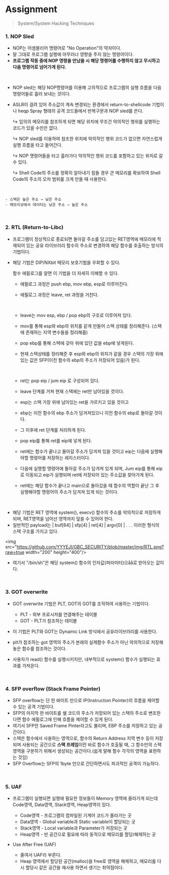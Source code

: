 # Assignment

> System/System Hacking Techniques

### 1. NOP Sled

- NOP는 어셈블리어 명령어로 "No Operation"의 약자이다.
- 말 그대로 프로그램 실행에 아무러너 영향을 주지 않는 명령어이다.
- **프로그램 작동 중에 NOP 명령을 만났을 시 해당 명령어를 수행하지 않고 무시하고 다음 명령어로 넘어가게 된다.**

<br/>

- NOP sled는 해당 NOP명령어를 이용해 고의적으로 프로그램의 실행 흐름을 다음 명령어들로 흘러 보내는 것이다.
- ASLR이 걸려 있어 주소값이 계속 변경되는 환경에서 return-to-shellcode 기법이나 heqp Spray 형태의 공격 코드들에서 반복구문과 NOP sled를 쓴다.

  ↪ 임의의 메모리를 참조하게 되면 해당 위치에 무조건 악의적인 행위를 실행하는 코드가 있을 수만은 없다.

  ↪ NOP sled를 이용하여 참조한 위치에 악의적인 행위 코드가 없으면 자연스럽게 실행 흐름을 타고 들어간다.

  ↪ NOP 명령어들을 타고 흘러가다 악의적인 행위 코드를 포함하고 있는 위치로 갈 수 있다.

  ↪ Shell Code의 주소를 정확히 알아내기 힘들 경우 큰 메모리를 확보하여 Shell Code의 주소의 오차 범위를 크게 만들 때 사용한다.

<br/>

    - 스택은 높은 주소 ⇾ 낮은 주소
    - 메모리상에서 데이터는 낮은 주소 ⇾ 높은 주소

<br/>

### 2. RTL (Return-to-Libc)

- 프로그램이 정상적으로 종료되면 돌아갈 주소를 담고있는 RET영역에 메모리에 적재되어 있는 공유 라이브러리 함수의 주소로 변경하여 해당 함수를 호출하는 방식의 기법이다.

- 해당 기법은 DIP/NXbit 메모리 보호기법을 우회할 수 있다.

  함수 에필로그를 알면 이 기법을 더 자세히 이해할 수 있다.

  - 에필로그 과정은 push ebp, mov ebp, esp로 이루어진다.
  - 에필로그 과정은 leave, ret 과정을 거친다.

    <br/>

  - leave는 mov esp, ebp / pop ebp의 구조로 이루어져 있다.
  - mov를 통해 esp와 ebp의 위치를 같게 만들어 스택 상태를 정리해준다. (스택에 존재하는 지역 변수들을 정리해줌)
  - pop ebp를 통해 스택에 갖아 위에 있던 값을 ebp에 넣게된다.
  - 현재 스택상태를 정리해준 후 esp와 ebp의 위치가 같을 경우 스택의 가장 위에 있는 값은 SFP(이전 함수의 ebp의 주소가 저장되어 있음)가 된다.

    <br/>

  - ret는 pop eip / jum eip 로 구성되어 있다.
  - leave 단계를 거쳐 현재 스택에는 ret만 남아있을 것이다.
  - esp는 스택 가장 위에 남아있는 ret을 가르키고 있을 것이고
  - ebp는 이전 함수의 ebp 주소가 담겨져있으니 이전 함수의 ebp로 돌아갈 것이다.
  - 그 이후에 ret 단계를 처리하게 된다.
  - pop eip를 통해 ret를 eip에 넣게 된다.
  - ret에는 함수가 끝나고 돌아갈 주소가 담겨져 있을 것이고 eip는 다음에 실행해야할 명령어를 저장하는 레지스터이다.
  - 다음에 실행할 명령어에 돌아갈 주소가 담겨져 있게 되며, Jum eip를 통해 eip로 이동되고 eip가 실행되며 ret에 저장되어 있는 주소값을 찾아가게 된다.
  - ret에는 해당 함수가 끝나고 main으로 돌아갔을 때 함수의 역할이 끝난 그 후 실행해야할 명령어의 주소가 담겨져 있게 되는 것이다.

<br/>

- 해당 기법은 RET 영역에 system(), execv() 함수의 주소를 악의적으로 저장하게 되며, RET영역을 넘어선 영역까지 덮을 수 있어야 한다.
- 일반적인 payload는 | buf[64] | sfp[4] | ret[4] | argv[0] | . . . 이러한 형식의 스택 구조를 가지고 있다.

<img src="https://github.com/YYYEJI/GBC_SECURITY/blob/master/img/RTL.png?raw=true width="200" height="400"/>

<!-- ![RTL](https://github.com/YYYEJI/GBC_SECURITY/blob/master/img/RTL.png?raw=true){: width="100" height="100"} -->

- 여기서 "/bin/sh"은 해당 system() 함수의 인자값(파라미터)으åå로 받아오는 값이다.

<br/>

### 3. GOT overwrite

- GOT overwrite 기법은 PLT, GOT의 GOT를 조작하여 사용하는 기법이다.

  - PLT - 외부 프로시저를 연결해주는 테이블
  - GOT - PLT가 참조하는 테이블

- 이 기법은 PLT와 GOT는 Dynamic Link 방식에서 공유라이브러리를 사용한다.
- plt가 참조하는 got 영역의 주소가 본래의 실제함수 주소가 아닌 악의적으로 저장해 놓은 함수를 참조하는 것이다.
- 사용자가 read() 함수를 실행시키지만, 내부적으로 system() 함수가 실행되는 효과를 가져온다.

<br/>

### 4. SFP overflow (Stack Frame Pointer)

- SFP overflow는 단 한 바이트 만으로 IP(Instruction Pointer)의 흐름을 제어할 수 있는 공격 기법이다.
- SFP의 마지막 한 바이트를 쉘 코드의 주소가 저장되어 있는 스택의 주소로 변조한다면 함수 에필로그에 인해 흐름을 제어할 수 있게 된다.
- 여기서 SFP란 Saved Frame Pinter라고도 불리며, EBP 주소를 저장하고 있는 공간이다.
- 스택은 함수에서 사용하는 영역으로, 함수의 Return Address 지역 변수 등이 저장되며 사용되는 공간으로 **스택 프레임**이란 바로 함수가 호출될 때, 그 함수만의 스택 영역을 구분하기 위해서 생성되는 공간이다.(쉽게 말해 함수 각각의 영역을 표현하는 것임)
- SFP Overflow는 SFP의 1byte 만으로 간단하면서도 파괴적인 공격이 가능하다.

<br/>

### 5. UAF

- 프로그램이 실행되면 실행에 필요한 정보들이 Memory 영역에 올라가게 되는데 Code영역, Data영역, Stack영역, Heap영역이 있다.

  - Code영역 - 프로그램의 컴파일된 기계어 코드가 올라가는 곳
  - Data영역 - Global variable과 Static variable이 할당되는 곳
  - Stack영역 - Local variable과 Parameter가 저장되는 곳
  - Heap영역 - 빈 공간으로 필요에 따라 동적으로 메모리를 할당/해제하는 곳

- Use After Free (UAF)
  - 줄여서 UAF라 부른다.
  - Heap 영역에서 할당된 공간(malloc)을 free로 영역을 해제하고, 메모리를 다시 할당시 같은 공간을 재사용 하면서 생기는 취약점이다.
